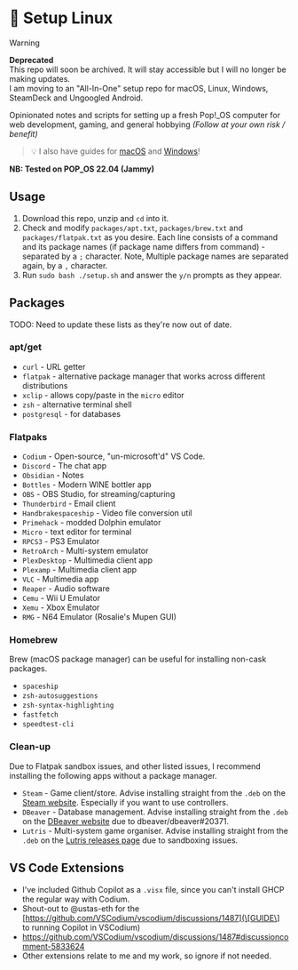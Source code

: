# 🧋 Setup Linux

> [!WARNING]
> **Deprecated**<br>
> This repo will soon be archived. It will stay accessible but I will no longer be making updates.
> <br> I am moving to an "All-In-One" setup repo for macOS, Linux, Windows, SteamDeck and Ungoogled Android.

Opinionated notes and scripts for setting up a fresh Pop!\_OS computer for web development, gaming, and general hobbying _(Follow at your own risk / benefit)_

> 💡 I also have guides for [macOS](https://github.com/miclgael/setup) and [Windows](https://github.com/miclgael/setup-win)!

**NB: Tested on POP_OS 22.04 (Jammy)**

## Usage

1. Download this repo, unzip and `cd` into it. 
2. Check and modify `packages/apt.txt`, `packages/brew.txt` and `packages/flatpak.txt` as you desire. Each line consists of a command and its package names (if package name differs from command) - separated by a `;` character. 
Note, Multiple package names are separated again, by a `,` character.
3. Run `sudo bash ./setup.sh` and answer the `y/n` prompts as they appear. 

## Packages 

TODO: Need to update these lists as they're now out of date.

### apt/get

- `curl` - URL getter
- `flatpak` - alternative package manager that works across different distributions 
- `xclip` - allows copy/paste in the `micro` editor
- `zsh` - alternative terminal shell
- `postgresql` - for databases

### Flatpaks

- `Codium` - Open-source, "un-microsoft'd" VS Code.
- `Discord` - The chat app
- `Obsidian` - Notes
- `Bottles` - Modern WINE bottler app
- `OBS` - OBS Studio, for streaming/capturing
- `Thunderbird` - Email client
- `Handbrakespaceship` - Video file conversion util
- `Primehack` - modded Dolphin emulator
- `Micro` - text editor for terminal
- `RPCS3` - PS3 Emulator
- `RetroArch` - Multi-system emulator
- `PlexDesktop` - Multimedia client app
- `Plexamp` - Multimedia client app
- `VLC` - Multimedia app
- `Reaper` - Audio software
- `Cemu` - Wii U Emulator
- `Xemu` - Xbox Emulator
- `RMG` - N64 Emulator (Rosalie's Mupen GUI)

### Homebrew

Brew (macOS package manager) can be useful for installing non-cask packages.

- `spaceship`
- `zsh-autosuggestions`
- `zsh-syntax-highlighting`
- `fastfetch`
- `speedtest-cli`

### Clean-up

Due to Flatpak sandbox issues, and other listed issues, I recommend installing the following apps without a package manager.

- `Steam` - Game client/store. Advise installing straight from the `.deb` on the [Steam website](https://store.steampowered.com/about/download). Especially if you want to use controllers.
- `DBeaver` - Database management. Advise installing straight from the `.deb` on the [DBeaver website](https://dbeaver.io/files/dbeaver-ce_latest_amd64.deb) due to dbeaver/dbeaver#20371.
- `Lutris` - Multi-system game organiser. Advise installing straight from the `.deb` on the [Lutris releases page](https://github.com/lutris/lutris/releases) due to sandboxing issues.

## VS Code Extensions

- I've included Github Copilot as a `.visx` file, since you can't install GHCP the regular way with Codium.
- Shout-out to @ustas-eth for the [https://github.com/VSCodium/vscodium/discussions/1487](\[GUIDE\] to running Copilot in VSCodium)
- https://github.com/VSCodium/vscodium/discussions/1487#discussioncomment-5833624
- Other extensions relate to me and my work, so ignore if not needed.
